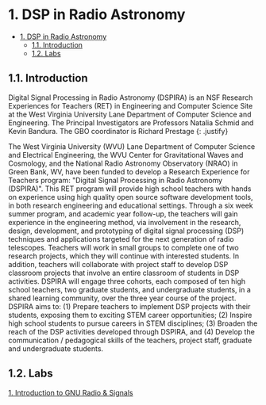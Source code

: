 # 1. DSP in Radio Astronomy

<!-- TOC -->

- [1. DSP in Radio Astronomy](#1-dsp-in-radio-astronomy)
    - [1.1. Introduction](#11-introduction)
    - [1.2. Labs](#12-labs)

<!-- /TOC -->

## 1.1. Introduction 

Digital Signal Processing in Radio Astronomy (DSPIRA) is an NSF Research Experiences for Teachers (RET) in Engineering and Computer Science Site at the West Virginia University Lane Department of Computer Science and Engineering. The Principal Investigators are Professors Natalia Schmid and Kevin Bandura. The GBO coordinator is Richard Prestage
{: .justify} 

The West Virginia University (WVU) Lane Department of Computer Science and Electrical Engineering, the WVU Center for Gravitational Waves and Cosmology, and the National Radio Astronomy Observatory (NRAO) in Green Bank, WV, have been funded to develop a Research Experience for Teachers program: "Digital Signal Processing in Radio Astronomy (DSPIRA)". This RET program will provide high school teachers with hands on experience using high quality open source software development tools, in both research engineering and educational settings. Through a six week summer program, and academic year follow-up, the teachers will gain experience in the engineering method, via involvement in the research, design, development, and prototyping of digital signal processing (DSP) techniques and applications targeted for the next generation of radio telescopes. Teachers will work in small groups to complete one of two research projects, which they will continue with interested students. In addition, teachers will collaborate with project staff to develop DSP classroom projects that involve an entire classroom of students in DSP activities. DSPIRA will engage three cohorts, each composed of ten high school teachers, two graduate students, and undergraduate students, in a shared learning community, over the three year course of the project. DSPIRA aims to: (1) Prepare teachers to implement DSP projects with their students, exposing them to exciting STEM career opportunities; (2) Inspire high school students to pursue careers in STEM disciplines; (3) Broaden the reach of the DSP activities developed through DSPIRA, and (4) Develop the communication / pedagogical skills of the teachers, project staff, graduate and undergraduate students. 

## 1.2. Labs

[1. Introduction to GNU Radio & Signals](signals)
